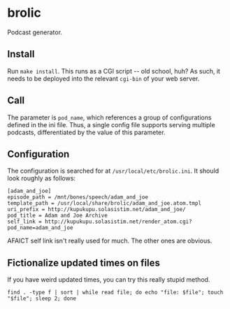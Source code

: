 # brolic

Podcast generator.

## Install

Run `make install`.  This runs as a CGI script -- old school, huh?  As such, it
needs to be deployed into the relevant `cgi-bin` of your web server.

## Call

The parameter is `pod_name`, which references a group of configurations defined
in the ini file.  Thus, a single config file supports serving multiple podcasts,
differentiated by the value of this parameter.

## Configuration

The configuration is searched for at `/usr/local/etc/brolic.ini`.  It should
look roughly as follows:

```
[adam_and_joe]
episode_path = /mnt/bones/speech/adam_and_joe
template_path = /usr/local/share/brolic/adam_and_joe.atom.tmpl
uri_prefix = http://kupukupu.solasistim.net/adam_and_joe/
pod_title = Adam and Joe Archive
self_link = http://kupukupu.solasistim.net/render_atom.cgi?pod_name=adam_and_joe
```

AFAICT self link isn't really used for much.  The other ones are obvious.

## Fictionalize updated times on files

If you have weird updated times, you can try this really stupid method.

    find . -type f | sort | while read file; do echo "file: $file"; touch "$file"; sleep 2; done
